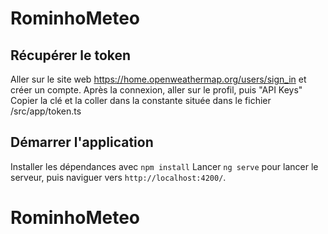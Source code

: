 # RominhoMeteo

## Récupérer le token
Aller sur le site web https://home.openweathermap.org/users/sign_in et créer un compte.
Après la connexion, aller sur le profil, puis "API Keys"
Copier la clé et la coller dans la constante située dans le fichier /src/app/token.ts 

## Démarrer l'application
Installer les dépendances avec `npm install`
Lancer `ng serve` pour lancer le serveur, puis naviguer vers `http://localhost:4200/`.

# RominhoMeteo
